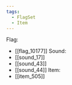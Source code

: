 ```yaml
---
tags:
  - FlagSet
  - Item
---
```

Flag:
- [[flag_10177]]
Sound:
- [[sound_17]]
- [[sound_43]]
- [[sound_44]]
Item:
- [[item_505]]
